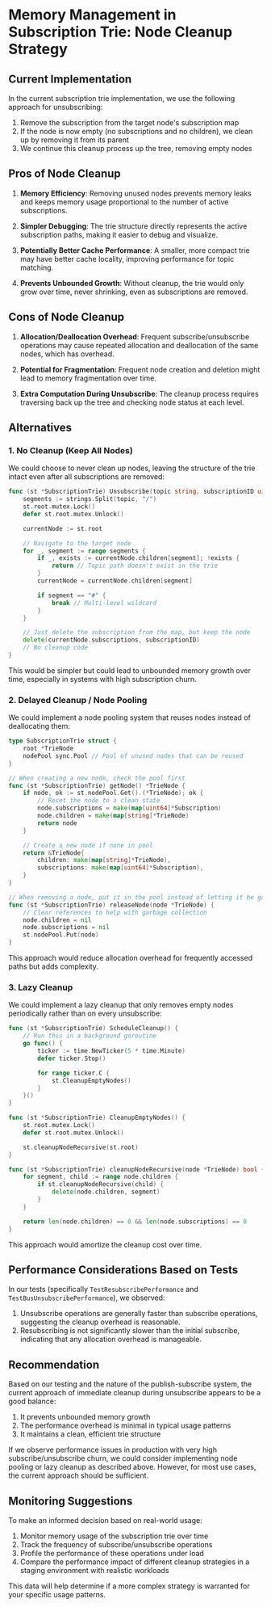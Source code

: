 # Memory Management in Subscription Trie: Node Cleanup Strategy

## Current Implementation

In the current subscription trie implementation, we use the following approach for unsubscribing:

1. Remove the subscription from the target node's subscription map
2. If the node is now empty (no subscriptions and no children), we clean up by removing it from its parent
3. We continue this cleanup process up the tree, removing empty nodes

## Pros of Node Cleanup

1. **Memory Efficiency**: Removing unused nodes prevents memory leaks and keeps memory usage proportional to the number of active subscriptions.

2. **Simpler Debugging**: The trie structure directly represents the active subscription paths, making it easier to debug and visualize.

3. **Potentially Better Cache Performance**: A smaller, more compact trie may have better cache locality, improving performance for topic matching.

4. **Prevents Unbounded Growth**: Without cleanup, the trie would only grow over time, never shrinking, even as subscriptions are removed.

## Cons of Node Cleanup

1. **Allocation/Deallocation Overhead**: Frequent subscribe/unsubscribe operations may cause repeated allocation and deallocation of the same nodes, which has overhead.

2. **Potential for Fragmentation**: Frequent node creation and deletion might lead to memory fragmentation over time.

3. **Extra Computation During Unsubscribe**: The cleanup process requires traversing back up the tree and checking node status at each level.

## Alternatives

### 1. No Cleanup (Keep All Nodes)

We could choose to never clean up nodes, leaving the structure of the trie intact even after all subscriptions are removed:

```go
func (st *SubscriptionTrie) Unsubscribe(topic string, subscriptionID uint64) {
    segments := strings.Split(topic, "/")
    st.root.mutex.Lock()
    defer st.root.mutex.Unlock()

    currentNode := st.root

    // Navigate to the target node
    for _, segment := range segments {
        if _, exists := currentNode.children[segment]; !exists {
            return // Topic path doesn't exist in the trie
        }
        currentNode = currentNode.children[segment]

        if segment == "#" {
            break // Multi-level wildcard
        }
    }

    // Just delete the subscription from the map, but keep the node
    delete(currentNode.subscriptions, subscriptionID)
    // No cleanup code
}
```

This would be simpler but could lead to unbounded memory growth over time, especially in systems with high subscription churn.

### 2. Delayed Cleanup / Node Pooling

We could implement a node pooling system that reuses nodes instead of deallocating them:

```go
type SubscriptionTrie struct {
    root *TrieNode
    nodePool sync.Pool // Pool of unused nodes that can be reused
}

// When creating a new node, check the pool first
func (st *SubscriptionTrie) getNode() *TrieNode {
    if node, ok := st.nodePool.Get().(*TrieNode); ok {
        // Reset the node to a clean state
        node.subscriptions = make(map[uint64]*Subscription)
        node.children = make(map[string]*TrieNode)
        return node
    }

    // Create a new node if none in pool
    return &TrieNode{
        children: make(map[string]*TrieNode),
        subscriptions: make(map[uint64]*Subscription),
    }
}

// When removing a node, put it in the pool instead of letting it be garbage collected
func (st *SubscriptionTrie) releaseNode(node *TrieNode) {
    // Clear references to help with garbage collection
    node.children = nil
    node.subscriptions = nil
    st.nodePool.Put(node)
}
```

This approach would reduce allocation overhead for frequently accessed paths but adds complexity.

### 3. Lazy Cleanup

We could implement a lazy cleanup that only removes empty nodes periodically rather than on every unsubscribe:

```go
func (st *SubscriptionTrie) ScheduleCleanup() {
    // Run this in a background goroutine
    go func() {
        ticker := time.NewTicker(5 * time.Minute)
        defer ticker.Stop()

        for range ticker.C {
            st.CleanupEmptyNodes()
        }
    }()
}

func (st *SubscriptionTrie) CleanupEmptyNodes() {
    st.root.mutex.Lock()
    defer st.root.mutex.Unlock()

    st.cleanupNodeRecursive(st.root)
}

func (st *SubscriptionTrie) cleanupNodeRecursive(node *TrieNode) bool {
    for segment, child := range node.children {
        if st.cleanupNodeRecursive(child) {
            delete(node.children, segment)
        }
    }

    return len(node.children) == 0 && len(node.subscriptions) == 0
}
```

This approach would amortize the cleanup cost over time.

## Performance Considerations Based on Tests

In our tests (specifically `TestResubscribePerformance` and `TestBusUnsubscribePerformance`), we observed:

1. Unsubscribe operations are generally faster than subscribe operations, suggesting the cleanup overhead is reasonable.
2. Resubscribing is not significantly slower than the initial subscribe, indicating that any allocation overhead is manageable.

## Recommendation

Based on our testing and the nature of the publish-subscribe system, the current approach of immediate cleanup during unsubscribe appears to be a good balance:

1. It prevents unbounded memory growth
2. The performance overhead is minimal in typical usage patterns
3. It maintains a clean, efficient trie structure

If we observe performance issues in production with very high subscribe/unsubscribe churn, we could consider implementing node pooling or lazy cleanup as described above. However, for most use cases, the current approach should be sufficient.

## Monitoring Suggestions

To make an informed decision based on real-world usage:

1. Monitor memory usage of the subscription trie over time
2. Track the frequency of subscribe/unsubscribe operations
3. Profile the performance of these operations under load
4. Compare the performance impact of different cleanup strategies in a staging environment with realistic workloads

This data will help determine if a more complex strategy is warranted for your specific usage patterns.
